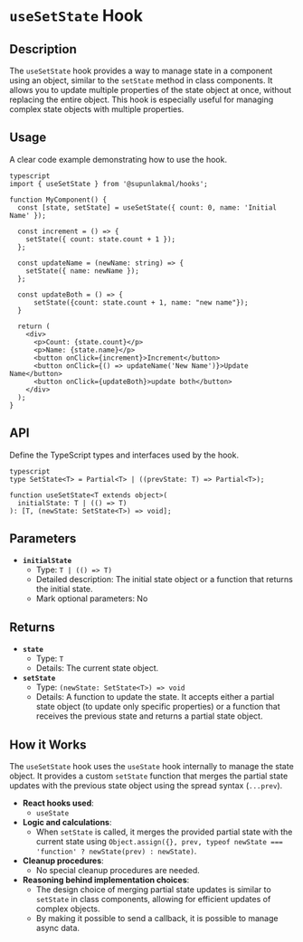 # `useSetState` Hook

## Description

The `useSetState` hook provides a way to manage state in a component using an object, similar to the `setState` method in class components. It allows you to update multiple properties of the state object at once, without replacing the entire object. This hook is especially useful for managing complex state objects with multiple properties.

## Usage

A clear code example demonstrating how to use the hook.
```
typescript
import { useSetState } from '@supunlakmal/hooks';

function MyComponent() {
  const [state, setState] = useSetState({ count: 0, name: 'Initial Name' });

  const increment = () => {
    setState({ count: state.count + 1 });
  };

  const updateName = (newName: string) => {
    setState({ name: newName });
  };

  const updateBoth = () => {
      setState({count: state.count + 1, name: "new name"});
  }

  return (
    <div>
      <p>Count: {state.count}</p>
      <p>Name: {state.name}</p>
      <button onClick={increment}>Increment</button>
      <button onClick={() => updateName('New Name')}>Update Name</button>
      <button onClick={updateBoth}>update both</button>
    </div>
  );
}
```
## API

Define the TypeScript types and interfaces used by the hook.
```
typescript
type SetState<T> = Partial<T> | ((prevState: T) => Partial<T>);

function useSetState<T extends object>(
  initialState: T | (() => T)
): [T, (newState: SetState<T>) => void];
```
## Parameters

-   **`initialState`**
    -   Type: `T | (() => T)`
    -   Detailed description: The initial state object or a function that returns the initial state.
    - Mark optional parameters: No

## Returns

-   **`state`**
    -   Type: `T`
    -   Details: The current state object.
-   **`setState`**
    -   Type: `(newState: SetState<T>) => void`
    -   Details: A function to update the state. It accepts either a partial state object (to update only specific properties) or a function that receives the previous state and returns a partial state object.

## How it Works

The `useSetState` hook uses the `useState` hook internally to manage the state object. It provides a custom `setState` function that merges the partial state updates with the previous state object using the spread syntax (`...prev`).

-   **React hooks used**:
    -   `useState`
-   **Logic and calculations**:
    -   When `setState` is called, it merges the provided partial state with the current state using `Object.assign({}, prev, typeof newState === 'function' ? newState(prev) : newState)`.
-   **Cleanup procedures**:
    -   No special cleanup procedures are needed.
-   **Reasoning behind implementation choices**:
    -   The design choice of merging partial state updates is similar to `setState` in class components, allowing for efficient updates of complex objects.
    - By making it possible to send a callback, it is possible to manage async data.